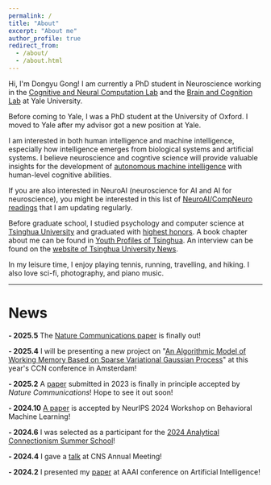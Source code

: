 ```yaml
---
permalink: /
title: "About"
excerpt: "About me"
author_profile: true
redirect_from: 
  - /about/
  - /about.html
---
```

Hi, I'm Dongyu Gong! I am currently a PhD student in Neuroscience working in the [Cognitive and Neural Computation Lab](https://cncl.yale.edu/) and the [Brain and Cognition Lab](https://brainandcognition.org/) at Yale University.

Before coming to Yale, I was a PhD student at the University of Oxford. I moved to Yale after my advisor got a new position at Yale.

I am interested in both human intelligence and machine intelligence, especially how intelligence emerges from biological systems and artificial systems. I believe neuroscience and cogntive science will provide valuable insights for the development of [autonomous machine intelligence](https://openreview.net/pdf?id=BZ5a1r-kVsf) with human-level cognitive abilities.

If you are also interested in NeuroAI (neuroscience for AI and AI for neuroscience), you might be interested in this list of [NeuroAI/CompNeuro readings](https://github.com/Daniel-Gong/NeuroAI-Readings) that I am updating regularly.

Before graduate school, I studied psychology and computer science at [Tsinghua University](https://www.tsinghua.edu.cn/en/) and graduated with [highest honors](https://mp.weixin.qq.com/s/iEbIbvhj_Rtmihr-ICV1DA). A book chapter about me can be found in [Youth Profiles of Tsinghua](https://www.amazon.com/%E6%B8%85%E5%8D%8E%E5%B0%91%E5%B9%B4%E8%AF%B4-%E7%AC%AC6%E8%BE%91-%E5%8C%BF%E5%90%8D/dp/7302591709). An interview can be found on the [website of Tsinghua University News](https://www.tsinghua.edu.cn/info/1181/85313.htm).

In my leisure time, I enjoy playing tennis, running, travelling, and hiking. I also love sci-fi, photography, and piano music.

---

# **News**

**- 2025.5** The [Nature Communications paper](https://www.nature.com/articles/s41467-025-59359-0) is finally out!

**- 2025.4** I will be presenting a new project on "[An Algorithmic Model of Working Memory Based on Sparse Variational Gaussian Process](https://2025.ccneuro.org/abstract_pdf/Gong_2025_An_Algorithmic_Model_Working_Memory_Based.pdf)" at this year's CCN conference in Amsterdam!

**- 2025.2** A [paper](https://www.biorxiv.org/content/10.1101/2023.05.20.541594v2.full) submitted in 2023 is finally in principle accepted by *Nature Communications*! Hope to see it out soon!

**- 2024.10** [A paper](https://openreview.net/forum?id=dXjQgm9kAr) is accepted by NeurIPS 2024 Workshop on Behavioral Machine Learning!

**- 2024.6** I was selected as a participant for the [2024 Analytical Connectionism Summer School](https://www.analytical-connectionism.net/school/2024/)!

**- 2024.4** I gave a [talk](https://www.cogneurosociety.org/documents/CNS_2024_Program_Booklet.pdf) at CNS Annual Meeting!

**- 2024.2** I presented my [paper](https://ojs.aaai.org/index.php/AAAI/article/view/28868) at AAAI conference on Artificial Intelligence!
